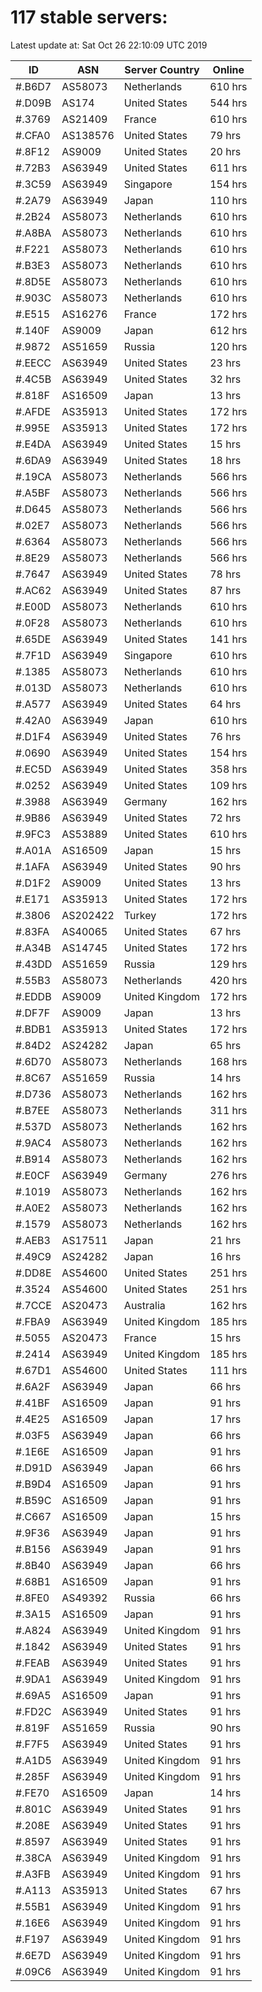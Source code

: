 # 117 stable servers:

Latest update at: Sat Oct 26 22:10:09 UTC 2019

| ID | ASN | Server Country | Online |
| -- | --- | -------------- | ------ |
| #.B6D7 | AS58073 | Netherlands | 610 hrs |
| #.D09B | AS174 | United States | 544 hrs |
| #.3769 | AS21409 | France | 610 hrs |
| #.CFA0 | AS138576 | United States | 79 hrs |
| #.8F12 | AS9009 | United States | 20 hrs |
| #.72B3 | AS63949 | United States | 611 hrs |
| #.3C59 | AS63949 | Singapore | 154 hrs |
| #.2A79 | AS63949 | Japan | 110 hrs |
| #.2B24 | AS58073 | Netherlands | 610 hrs |
| #.A8BA | AS58073 | Netherlands | 610 hrs |
| #.F221 | AS58073 | Netherlands | 610 hrs |
| #.B3E3 | AS58073 | Netherlands | 610 hrs |
| #.8D5E | AS58073 | Netherlands | 610 hrs |
| #.903C | AS58073 | Netherlands | 610 hrs |
| #.E515 | AS16276 | France | 172 hrs |
| #.140F | AS9009 | Japan | 612 hrs |
| #.9872 | AS51659 | Russia | 120 hrs |
| #.EECC | AS63949 | United States | 23 hrs |
| #.4C5B | AS63949 | United States | 32 hrs |
| #.818F | AS16509 | Japan | 13 hrs |
| #.AFDE | AS35913 | United States | 172 hrs |
| #.995E | AS35913 | United States | 172 hrs |
| #.E4DA | AS63949 | United States | 15 hrs |
| #.6DA9 | AS63949 | United States | 18 hrs |
| #.19CA | AS58073 | Netherlands | 566 hrs |
| #.A5BF | AS58073 | Netherlands | 566 hrs |
| #.D645 | AS58073 | Netherlands | 566 hrs |
| #.02E7 | AS58073 | Netherlands | 566 hrs |
| #.6364 | AS58073 | Netherlands | 566 hrs |
| #.8E29 | AS58073 | Netherlands | 566 hrs |
| #.7647 | AS63949 | United States | 78 hrs |
| #.AC62 | AS63949 | United States | 87 hrs |
| #.E00D | AS58073 | Netherlands | 610 hrs |
| #.0F28 | AS58073 | Netherlands | 610 hrs |
| #.65DE | AS63949 | United States | 141 hrs |
| #.7F1D | AS63949 | Singapore | 610 hrs |
| #.1385 | AS58073 | Netherlands | 610 hrs |
| #.013D | AS58073 | Netherlands | 610 hrs |
| #.A577 | AS63949 | United States | 64 hrs |
| #.42A0 | AS63949 | Japan | 610 hrs |
| #.D1F4 | AS63949 | United States | 76 hrs |
| #.0690 | AS63949 | United States | 154 hrs |
| #.EC5D | AS63949 | United States | 358 hrs |
| #.0252 | AS63949 | United States | 109 hrs |
| #.3988 | AS63949 | Germany | 162 hrs |
| #.9B86 | AS63949 | United States | 72 hrs |
| #.9FC3 | AS53889 | United States | 610 hrs |
| #.A01A | AS16509 | Japan | 15 hrs |
| #.1AFA | AS63949 | United States | 90 hrs |
| #.D1F2 | AS9009 | United States | 13 hrs |
| #.E171 | AS35913 | United States | 172 hrs |
| #.3806 | AS202422 | Turkey | 172 hrs |
| #.83FA | AS40065 | United States | 67 hrs |
| #.A34B | AS14745 | United States | 172 hrs |
| #.43DD | AS51659 | Russia | 129 hrs |
| #.55B3 | AS58073 | Netherlands | 420 hrs |
| #.EDDB | AS9009 | United Kingdom | 172 hrs |
| #.DF7F | AS9009 | Japan | 13 hrs |
| #.BDB1 | AS35913 | United States | 172 hrs |
| #.84D2 | AS24282 | Japan | 65 hrs |
| #.6D70 | AS58073 | Netherlands | 168 hrs |
| #.8C67 | AS51659 | Russia | 14 hrs |
| #.D736 | AS58073 | Netherlands | 162 hrs |
| #.B7EE | AS58073 | Netherlands | 311 hrs |
| #.537D | AS58073 | Netherlands | 162 hrs |
| #.9AC4 | AS58073 | Netherlands | 162 hrs |
| #.B914 | AS58073 | Netherlands | 162 hrs |
| #.E0CF | AS63949 | Germany | 276 hrs |
| #.1019 | AS58073 | Netherlands | 162 hrs |
| #.A0E2 | AS58073 | Netherlands | 162 hrs |
| #.1579 | AS58073 | Netherlands | 162 hrs |
| #.AEB3 | AS17511 | Japan | 21 hrs |
| #.49C9 | AS24282 | Japan | 16 hrs |
| #.DD8E | AS54600 | United States | 251 hrs |
| #.3524 | AS54600 | United States | 251 hrs |
| #.7CCE | AS20473 | Australia | 162 hrs |
| #.FBA9 | AS63949 | United Kingdom | 185 hrs |
| #.5055 | AS20473 | France | 15 hrs |
| #.2414 | AS63949 | United Kingdom | 185 hrs |
| #.67D1 | AS54600 | United States | 111 hrs |
| #.6A2F | AS63949 | Japan | 66 hrs |
| #.41BF | AS16509 | Japan | 91 hrs |
| #.4E25 | AS16509 | Japan | 17 hrs |
| #.03F5 | AS63949 | Japan | 66 hrs |
| #.1E6E | AS16509 | Japan | 91 hrs |
| #.D91D | AS63949 | Japan | 66 hrs |
| #.B9D4 | AS16509 | Japan | 91 hrs |
| #.B59C | AS16509 | Japan | 91 hrs |
| #.C667 | AS16509 | Japan | 15 hrs |
| #.9F36 | AS63949 | Japan | 91 hrs |
| #.B156 | AS63949 | Japan | 91 hrs |
| #.8B40 | AS63949 | Japan | 66 hrs |
| #.68B1 | AS16509 | Japan | 91 hrs |
| #.8FE0 | AS49392 | Russia | 66 hrs |
| #.3A15 | AS16509 | Japan | 91 hrs |
| #.A824 | AS63949 | United Kingdom | 91 hrs |
| #.1842 | AS63949 | United States | 91 hrs |
| #.FEAB | AS63949 | United States | 91 hrs |
| #.9DA1 | AS63949 | United Kingdom | 91 hrs |
| #.69A5 | AS16509 | Japan | 91 hrs |
| #.FD2C | AS63949 | United States | 91 hrs |
| #.819F | AS51659 | Russia | 90 hrs |
| #.F7F5 | AS63949 | United States | 91 hrs |
| #.A1D5 | AS63949 | United Kingdom | 91 hrs |
| #.285F | AS63949 | United Kingdom | 91 hrs |
| #.FE70 | AS16509 | Japan | 14 hrs |
| #.801C | AS63949 | United States | 91 hrs |
| #.208E | AS63949 | United States | 91 hrs |
| #.8597 | AS63949 | United States | 91 hrs |
| #.38CA | AS63949 | United Kingdom | 91 hrs |
| #.A3FB | AS63949 | United Kingdom | 91 hrs |
| #.A113 | AS35913 | United States | 67 hrs |
| #.55B1 | AS63949 | United Kingdom | 91 hrs |
| #.16E6 | AS63949 | United Kingdom | 91 hrs |
| #.F197 | AS63949 | United Kingdom | 91 hrs |
| #.6E7D | AS63949 | United Kingdom | 91 hrs |
| #.09C6 | AS63949 | United Kingdom | 91 hrs |

